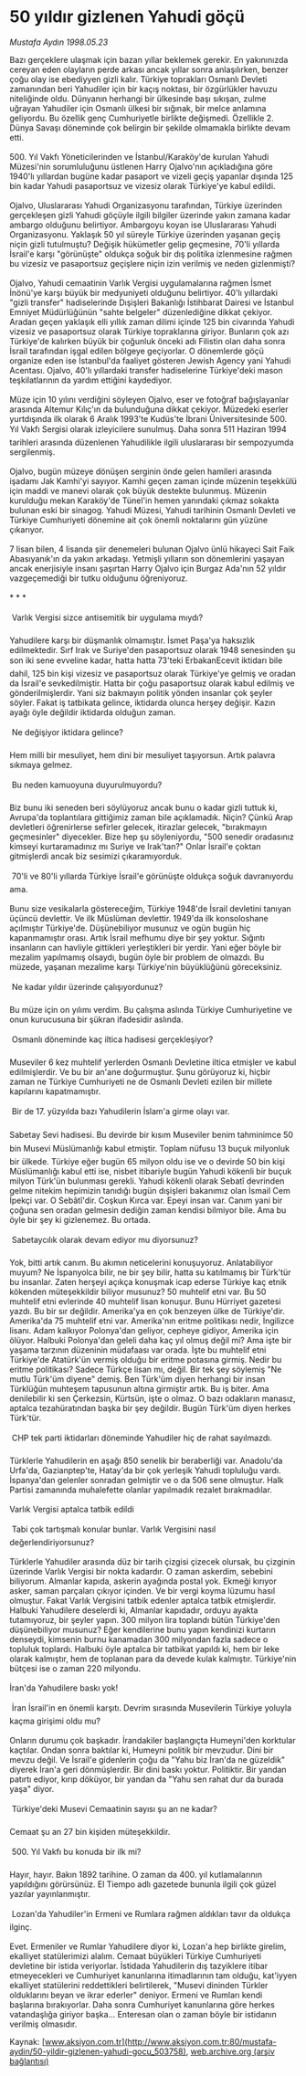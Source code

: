 # 50 yıldır gizlenen Yahudi göçü

*Mustafa Aydın 1998.05.23*

<div class="pNewsDetailMainContent" itemprop="articleBody">
 Bazı gerçeklere ulaşmak için bazan yıllar beklemek gerekir. En yakınınızda cereyan eden olayların perde arkası ancak yıllar sonra anlaşılırken, benzer çoğu olay ise ebediyyen gizli kalır. Türkiye toprakları Osmanlı Devleti zamanından beri Yahudiler için bir kaçış noktası, bir özgürlükler havuzu niteliğinde oldu. Dünyanın herhangi bir ülkesinde başı sıkışan, zulme uğrayan Yahudiler için Osmanlı ülkesi bir sığınak, bir melce anlamına geliyordu. Bu özellik genç Cumhuriyetle birlikte değişmedi. Özellikle 2. Dünya Savaşı döneminde çok belirgin bir şekilde olmamakla birlikte devam etti.
 <br/>
 <br/>
 500. Yıl Vakfı Yöneticilerinden ve İstanbul/Karaköy'de kurulan Yahudi Müzesi'nin sorumluluğunu üstlenen Harry Ojalvo'nın açıkladığına göre 1940'lı yıllardan bugüne kadar pasaport ve vizeli geçiş yapanlar dışında 125 bin kadar Yahudi pasaportsuz ve vizesiz olarak Türkiye'ye kabul edildi.
 <br/>
 <br/>
 Ojalvo, Uluslararası Yahudi Organizasyonu tarafından, Türkiye üzerinden gerçekleşen gizli Yahudi göçüyle ilgili bilgiler üzerinde yakın zamana kadar ambargo olduğunu belirtiyor. Ambargoyu koyan ise Uluslararası Yahudi Organizasyonu. Yaklaşık 50 yıl süreyle Türkiye üzerinden yaşanan geçiş niçin gizli tutulmuştu? Değişik hükümetler gelip geçmesine, 70'li yıllarda İsrail'e karşı "görünüşte" oldukça soğuk bir dış politika izlenmesine rağmen bu vizesiz ve pasaportsuz geçişlere niçin izin verilmiş ve neden gizlenmişti?
 <br/>
 <br/>
 Ojalvo, Yahudi cemaatinin Varlık Vergisi uygulamalarına rağmen İsmet İnönü'ye karşı büyük bir medyuniyeti olduğunu belirtiyor. 40'lı yıllardaki "gizli transfer" hadiselerinde Dışişleri Bakanlığı İstihbarat Dairesi ve İstanbul Emniyet Müdürlüğünün "sahte belgeler" düzenlediğine dikkat çekiyor. Aradan geçen yaklaşık elli yıllık zaman dilimi içinde 125 bin civarında Yahudi vizesiz ve pasaportsuz olarak Türkiye topraklarına giriyor. Bunların çok azı Türkiye'de kalırken büyük bir çoğunluk önceki adı Filistin olan daha sonra İsrail tarafından işgal edilen bölgeye geçiyorlar. O dönemlerde göçü organize eden ise İstanbul'da faaliyet gösteren Jewish Agency yani Yahudi Acentası. Ojalvo, 40'lı yıllardaki transfer hadiselerine Türkiye'deki mason teşkilatlarının da yardım ettiğini kaydediyor.
 <br/>
 <br/>
 Müze için 10 yılını verdiğini söyleyen Ojalvo, eser ve fotoğraf bağışlayanlar arasında Altemur Kılıç'ın da bulunduğuna dikkat çekiyor. Müzedeki eserler yurtdışında ilk olarak 6 Aralık 1993'te Kudüs'te İbrani Üniversitesinde 500. Yıl Vakfı Sergisi olarak izleyicilere sunulmuş. Daha sonra 511 Haziran 1994 tarihleri arasında düzenlenen Yahudilikle ilgili uluslararası bir sempozyumda sergilenmiş.
 <br/>
 <br/>
 Ojalvo, bugün müzeye dönüşen serginin önde gelen hamileri arasında işadamı Jak Kamhi'yi sayıyor. Kamhi geçen zaman içinde müzenin teşekkülü için maddi ve manevi olarak çok büyük destekte bulunmuş. Müzenin kurulduğu mekan Karaköy'de Tünel'in hemen yanındaki çıkmaz sokakta bulunan eski bir sinagog. Yahudi Müzesi, Yahudi tarihinin Osmanlı Devleti ve Türkiye Cumhuriyeti dönemine ait çok önemli noktalarını gün yüzüne çıkarıyor.
 <br/>
 <br/>
 7 lisan bilen, 4 lisanda şiir denemeleri bulunan Ojalvo ünlü hikayeci Sait Faik Abasıyanık'ın da yakın arkadaşı. Yetmişli yılların son dönemlerini yaşayan ancak enerjisiyle insanı şaşırtan Harry Ojalvo için Burgaz Ada'nın 52 yıldır vazgeçemediği bir tutku olduğunu öğreniyoruz.
 <br/>
 <br/>
 *   *   *
 <br/>
 <br/>
  Varlık Vergisi sizce antisemitik bir uygulama mıydı?
 <br/>
 <br/>
 Yahudilere karşı bir düşmanlık olmamıştır. İsmet Paşa'ya haksızlık edilmektedir. Sırf Irak ve Suriye'den pasaportsuz olarak 1948 senesinden şu son iki sene evveline kadar, hatta hatta 73'teki ErbakanEcevit iktidarı bile dahil, 125 bin kişi vizesiz ve pasaportsuz olarak Türkiye'ye gelmiş ve oradan da İsrail'e sevkedilmiştir. Hatta bir çoğu pasaportsuz olarak kabul edilmiş ve gönderilmişlerdir. Yani siz bakmayın politik yönden insanlar çok şeyler söyler. Fakat iş tatbikata gelince, iktidarda olunca herşey değişir. Kazın ayağı öyle değildir iktidarda olduğun zaman.
 <br/>
 <br/>
  Ne değişiyor iktidara gelince?
 <br/>
 <br/>
 Hem milli bir mesuliyet, hem dini bir mesuliyet taşıyorsun. Artık palavra sıkmaya gelmez.
 <br/>
 <br/>
  Bu neden kamuoyuna duyurulmuyordu?
 <br/>
 <br/>
 Biz bunu iki seneden beri söylüyoruz ancak bunu o kadar gizli tuttuk ki, Avrupa'da toplantılara gittiğimiz zaman bile açıklamadık. Niçin? Çünkü Arap devletleri öğrenirlerse sefirler gelecek, itirazlar gelecek, "bırakmayın geçmesinler" diyecekler. Bize hep şu söyleniyordu, "500 senedir oradasınız kimseyi kurtaramadınız mı Suriye ve Irak'tan?" Onlar İsrail'e çoktan gitmişlerdi ancak biz sesimizi çıkaramıyorduk.
 <br/>
 <br/>
  70'li ve 80'li yıllarda Türkiye İsrail'e görünüşte oldukça soğuk davranıyordu ama.
 <br/>
 <br/>
 Bunu size vesikalarla göstereceğim, Türkiye 1948'de İsrail devletini tanıyan üçüncü devlettir. Ve ilk Müslüman devlettir. 1949'da ilk konsoloshane açılmıştır Türkiye'de. Düşünebiliyor musunuz ve ogün bugün hiç kapanmamıştır orası. Artık İsrail mefhumu diye bir şey yoktur. Sığıntı insanların can havliyle gittikleri yerleştikleri bir yerdir. Yani eğer böyle bir mezalim yapılmamış olsaydı, bugün öyle bir problem de olmazdı. Bu müzede, yaşanan mezalime karşı Türkiye'nin büyüklüğünü göreceksiniz.
 <br/>
 <br/>
  Ne kadar yıldır üzerinde çalışıyordunuz?
 <br/>
 <br/>
 Bu müze için on yılımı verdim. Bu çalışma aslında Türkiye Cumhuriyetine ve onun kurucusuna bir şükran ifadesidir aslında.
 <br/>
 <br/>
  Osmanlı döneminde kaç iltica hadisesi gerçekleşiyor?
 <br/>
 <br/>
 Museviler 6 kez muhtelif yerlerden Osmanlı Devletine iltica etmişler ve kabul edilmişlerdir. Ve bu bir an'ane doğurmuştur. Şunu görüyoruz ki, hiçbir zaman ne Türkiye Cumhuriyeti ne de Osmanlı Devleti ezilen bir millete kapılarını kapatmamıştır.
 <br/>
 <br/>
  Bir de 17. yüzyılda bazı Yahudilerin İslam'a girme olayı var.
 <br/>
 <br/>
 Sabetay Sevi hadisesi. Bu devirde bir kısım Museviler benim tahminimce 50 bin Musevi Müslümanlığı kabul etmiştir. Toplam nüfusu 13 buçuk milyonluk bir ülkede. Türkiye eğer bugün 65 milyon oldu ise ve o devirde 50 bin kişi Müslümanlığı kabul etti ise, nisbet itibariyle bugün Yahudi kökenli bir buçuk milyon Türk'ün bulunması gerekli. Yahudi kökenli olarak Sebatî devrinden gelme nitekim hepimizin tanıdığı bugün dışişleri bakanımız olan İsmail Cem İpekçi var. O Sebâtî'dir. Coşkun Kırca var. Epeyi insan var. Canım yani bir çoğuna sen oradan gelmesin dediğin zaman kendisi bilmiyor bile. Ama bu öyle bir şey ki gizlenemez. Bu ortada.
 <br/>
 <br/>
  Sabetaycılık olarak devam ediyor mu diyorsunuz?
 <br/>
 <br/>
 Yok, bitti artık canım. Bu akımın neticelerini konuşuyoruz. Anlatabiliyor muyum? Ne İspanyolca bilir, ne bir şey bilir, hatta su katılmamış bir Türk'tür bu insanlar. Zaten herşeyi açıkça konuşmak icap ederse Türkiye kaç etnik kökenden müteşekkildir biliyor musunuz? 50 muhtelif etni var. Bu 50 muhtelif etni evlerinde 40 muhtelif lisan konuşur. Bunu Hürriyet gazetesi yazdı. Bu bir sır değildir. Amerika'ya en çok benzeyen ülke de Türkiye'dir. Amerika'da 75 muhtelif etni var. Amerika'nın eritme politikası nedir, İngilizce lisanı. Adam kalkıyor Polonya'dan geliyor, cepheye gidiyor, Amerika için ölüyor. Halbuki Polonya'dan geleli daha kaç yıl olmuş değil mi? Ama işte bir yaşama tarzının düzeninin müdafaası var orada. İşte bu muhtelif etni Türkiye'de Atatürk'ün vermiş olduğu bir eritme potasına girmiş. Nedir bu eritme politikası? Sadece Türkçe lisan mı, değil. Bir tek şey söylemiş "Ne mutlu Türk'üm diyene" demiş. Ben Türk'üm diyen herhangi bir insan Türklüğün muhteşem tapusunun altına girmiştir artık. Bu iş biter. Ama denilebilir ki sen Çerkezsin, Kürtsün, işte o olmaz. O bazı odakların manasız, aptalca tezahüratından başka bir şey değildir. Bugün Türk'üm diyen herkes Türk'tür.
 <br/>
 <br/>
  CHP tek parti iktidarları döneminde Yahudiler hiç de rahat sayılmazdı.
 <br/>
 <br/>
 Türklerle Yahudilerin en aşağı 850 senelik bir beraberliği var. Anadolu'da Urfa'da, Gazianptep'te, Hatay'da bir çok yerleşik Yahudi topluluğu vardı. İspanya'dan gelenler sonradan gelmiştir ve o da 506 sene olmuştur. Halk Partisi zamanında muhalefette olanlar yapılmadık rezalet bırakmadılar.
 <br/>
 <br/>
 Varlık Vergisi aptalca tatbik edildi
 <br/>
 <br/>
  Tabi çok tartışmalı konular bunlar. Varlık Vergisini nasıl değerlendiriyorsunuz?
 <br/>
 <br/>
 Türklerle Yahudiler arasında düz bir tarih çizgisi çizecek olursak, bu çizginin üzerinde Varlık Vergisi bir nokta kadardır. O zaman askerdim, sebebini biliyorum. Almanlar kapıda, askerin ayağında postal yok. Ekmeği kırıyor asker, saman parçaları çıkıyor içinden. Ve bir vergi koyma lüzumu hasıl olmuştur. Fakat Varlık Vergisini tatbik edenler aptalca tatbik etmişlerdir. Halbuki Yahudilere deselerdi ki, Almanlar kapıdadır, orduyu ayakta tutamıyoruz, bir şeyler yapın. 300 milyon lira toplandı bütün Türkiye'den düşünebiliyor musunuz? Eğer kendilerine bunu yapın kendinizi kurtarın denseydi, kimsenin burnu kanamadan 300 milyondan fazla sadece o topluluk toplardı. Halbuki öyle aptalca bir tatbikat yapıldı ki, hem bir leke olarak kalmıştır, hem de toplanan para da devede kulak kalmıştır. Türkiye'nin bütçesi ise o zaman 220 milyondu.
 <br/>
 <br/>
 İran'da Yahudilere baskı yok!
 <br/>
 <br/>
  İran İsrail'in en önemli karşıtı. Devrim sırasında Musevilerin Türkiye yoluyla kaçma girişimi oldu mu?
 <br/>
 <br/>
 Onların durumu çok başkadır. İrandakiler başlangıçta Humeyni'den korktular kaçtılar. Ondan sonra baktılar ki, Humeyni politik bir mevzudur. Dini bir mevzu değil. Ve İsrail'e gidenlerin çoğu da "Yahu biz İran'da ne güzeldik" diyerek İran'a geri dönmüşlerdir. Bir dini baskı yoktur. Politiktir. Bir yandan patırtı ediyor, kırıp döküyor, bir yandan da "Yahu sen rahat dur da burada yaşa" diyor.
 <br/>
 <br/>
  Türkiye'deki Musevi Cemaatinin sayısı şu an ne kadar?
 <br/>
 <br/>
 Cemaat şu an 27 bin kişiden müteşekkildir.
 <br/>
 <br/>
  500. Yıl Vakfı bu konuda bir ilk mi?
 <br/>
 <br/>
 Hayır, hayır. Bakın 1892 tarihine. O zaman da 400. yıl kutlamalarının yapıldığını görürsünüz. El Tiempo adlı gazetede bununla ilgili çok güzel yazılar yayınlanmıştır.
 <br/>
 <br/>
  Lozan'da Yahudiler'in Ermeni ve Rumlara rağmen aldıkları tavır da oldukça ilginç.
 <br/>
 <br/>
 Evet. Ermeniler ve Rumlar Yahudilere diyor ki, Lozan'a hep birlikte girelim, ekalliyet statülerimizi alalım. Cemaat büyükleri Türkiye Cumhuriyeti devletine bir istida veriyorlar. İstidada Yahudilerin dış tazyiklere itibar etmeyecekleri ve Cumhuriyet kanunlarına itimadlarının tam olduğu, kat'iyyen ekalliyet statülerini reddettikleri belirtilerek, "Musevi dininden Türkler olduklarını beyan ve ikrar ederler" deniyor. Ermeni ve Rumları kendi başlarına bırakıyorlar. Daha sonra Cumhuriyet kanunlarına göre herkes vatandaşlığa giriyor başka... Enteresan olan o zaman böyle bir istidanın verilmiş olmasıdır.
 <br/>
</div>


Kaynak: [www.aksiyon.com.tr](http://www.aksiyon.com.tr:80/mustafa-aydin/50-yildir-gizlenen-yahudi-gocu_503758), [web.archive.org (arşiv bağlantısı)](http://web.archive.org/web/20150622095415/http://www.aksiyon.com.tr:80/mustafa-aydin/50-yildir-gizlenen-yahudi-gocu_503758)
